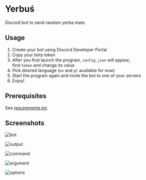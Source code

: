 # Yerbuś
Discord bot to send random yerba mate.

## Usage
1. Create your bot using Discord Developer Portal
2. Copy your bots token
3. After you first launch the program, `config.json` will appear,\
find `token` and change its value
4. Pick desired language (`en` and `pl` available for now)
5. Start the program again and invite the bot to one of your servers
6. Enjoy!

## Prerequisites
See [requirements.txt](requirements.txt).

## Screenshots
![bot](https://i.imgur.com/4pqTLr7.png)

![output](https://i.imgur.com/BgRDU2l.png)

![command](https://i.imgur.com/B5ktmdb.png)

![argument](https://i.imgur.com/mcB9SuF.png)

![options](https://i.imgur.com/cGbOQt8.png)